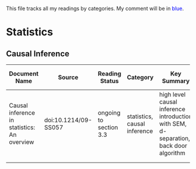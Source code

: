 This file tracks all my readings by categories. My comment will be in <span style="color:blue">blue</span>.

# Statistics
## Causal Inference
|Document Name   	|Source   	|Reading Status   	|Category   	|Key Summary   	|Link to Detailed Summary    |
|---	|---	|---	|---	|---	|---  |
|Causal inference in statistics: An overview   	|doi:10.1214/09-SS057   	|ongoing to section 3.3   	|statistics, causal inference   	|high level causal inference introduction with SEM, d-separation, back door algorithm   	|     |
|   	|   	|   	|   	|   	|     |
|   	|   	|   	|   	|   	|     |
